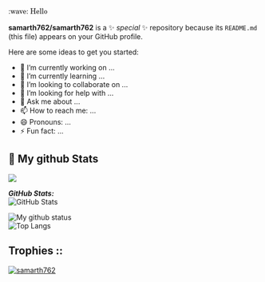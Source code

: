 <div style="font-family:New Century Schoolbook, TeX Gyre Schola, serif;">:wave: Hello</div>


**samarth762/samarth762** is a ✨ _special_ ✨ repository because its `README.md` (this file) appears on your GitHub profile.

Here are some ideas to get you started:

- 🔭 I’m currently working on ...
- 🌱 I’m currently learning ...
- 👯 I’m looking to collaborate on ...
- 🤔 I’m looking for help with ...
- 💬 Ask me about ...
- 📫 How to reach me: ...
- 😄 Pronouns: ...
- ⚡ Fun fact: ...

<!-- <br><br>
<div>
<h2> Mine Statistical Data ::</h2>
<p><img align="center" src="https://github-readme-stats.vercel.app/api/top-langs?username=samarth762&show_icons=true&locale=en&layout=compact" alt="samarth762" /></p>
<p><img align="left" src="https://github-readme-stats.vercel.app/api?username=samarth762&show_icons=true&locale=en" alt="samarth762" /></p>
<p><img align="left" src="https://github-readme-streak-stats.herokuapp.com/?user=samarth762&" alt="samarth762" /></p>
</div> -->

<h2>👀 My github Stats</h2>
<img src="https://activity-graph.herokuapp.com/graph?username=samarth762&custom_title=Samarth%20Trips's%20Contribution%20Graph&theme=gruvbox&bg_color=white&hide_border=true&line=d1a01f&point=c58545" />

<div>
  <p align="left">
  <b><em>GitHub Stats:</em></b> <br/>
  <img src="https://github-readme-streak-stats.herokuapp.com/?user=samarth762" alt="GitHub Stats" /> <br/>
</div>

![My github status](https://github-readme-stats.vercel.app/api?username=samarth762&show_icons=true&include_all_commits=true)
<br>
![Top Langs](https://github-readme-stats.vercel.app/api/top-langs/?username=samarth762&layout=compact)

<h2> Trophies ::</h2>
<p align="left"> <a href="https://github.com/samarth762/github-profile-trophy"><img src="https://github-profile-trophy.vercel.app/?username=samarth762" alt="samarth762" /></a> </p>
